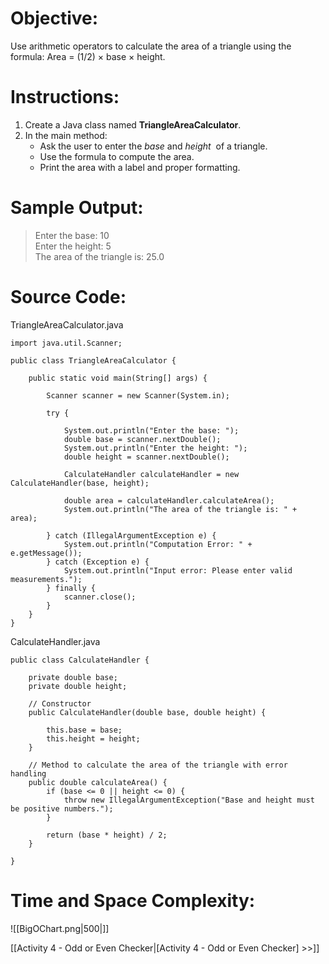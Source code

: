 # Objective:  
Use arithmetic operators to calculate the area of a triangle using the formula:  Area = (1/2) ​× base × height.
# Instructions:  
1. Create a Java class named **TriangleAreaCalculator**.  
2. In the main method:
	- Ask the user to enter the _base_ and _height_  of a triangle.
	- Use the formula to compute the area.
	- Print the area with a label and proper formatting.
# Sample Output:  
> Enter the base: 10  
> Enter the height: 5  
> The area of the triangle is: 25.0

# Source Code:  
TriangleAreaCalculator.java
```
import java.util.Scanner;

public class TriangleAreaCalculator {

    public static void main(String[] args) {
        
        Scanner scanner = new Scanner(System.in);
        
        try { 

            System.out.println("Enter the base: ");
            double base = scanner.nextDouble();
            System.out.println("Enter the height: ");
            double height = scanner.nextDouble();

            CalculateHandler calculateHandler = new CalculateHandler(base, height);

            double area = calculateHandler.calculateArea();
            System.out.println("The area of the triangle is: " + area);
            
        } catch (IllegalArgumentException e) {
            System.out.println("Computation Error: " + e.getMessage());
        } catch (Exception e) {
            System.out.println("Input error: Please enter valid measurements.");
        } finally {
            scanner.close();
        }  
    }
}
```

CalculateHandler.java
```
public class CalculateHandler {

    private double base;
    private double height;

    // Constructor
    public CalculateHandler(double base, double height) {
        
        this.base = base;
        this.height = height;
    }

    // Method to calculate the area of the triangle with error handling
    public double calculateArea() {
        if (base <= 0 || height <= 0) {
            throw new IllegalArgumentException("Base and height must be positive numbers.");
        }

        return (base * height) / 2;
    }
    
}
```

# Time and Space Complexity: 
![[BigOChart.png|500|]]

[[Activity 4 - Odd or Even Checker|[Activity 4 - Odd or Even Checker] >>]]
